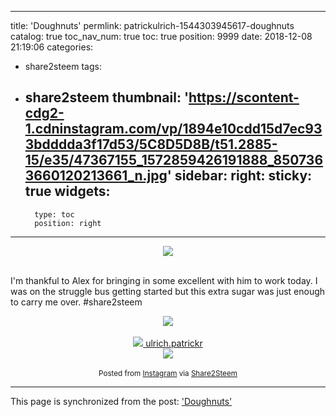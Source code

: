 
---
title: 'Doughnuts'
permlink: patrickulrich-1544303945617-doughnuts
catalog: true
toc_nav_num: true
toc: true
position: 9999
date: 2018-12-08 21:19:06
categories:
- share2steem
tags:
- share2steem
thumbnail: 'https://scontent-cdg2-1.cdninstagram.com/vp/1894e10cdd15d7ec933bdddda3f17d53/5C8D5D8B/t51.2885-15/e35/47367155_1572859426191888_8507363660120213661_n.jpg'
sidebar:
    right:
        sticky: true
widgets:
    -
        type: toc
        position: right
---


<center><img src='https://scontent-cdg2-1.cdninstagram.com/vp/1894e10cdd15d7ec933bdddda3f17d53/5C8D5D8B/t51.2885-15/e35/47367155_1572859426191888_8507363660120213661_n.jpg'></center><br />


I'm thankful to Alex for bringing in some excellent  with him to work today. I was on the struggle bus getting started but this extra sugar was just enough to carry me over. #share2steem<br />



<center><img src='https://i.imgur.com/hkAaP5z.png' /></center><br />



<center><a href='https://www.instagram.com/ulrich.patrickr/'><img src='https://scontent-cdg2-1.cdninstagram.com/vp/c60e3d408bebd40f577d5948c8cd032f/5CAB291D/t51.2885-19/11375258_1610974099163509_594603444_a.jpg'>
ulrich.patrickr</a></center>



<center><img src='https://i.imgur.com/hkAaP5z.png' /></center><br />



<center><sup>Posted from <a href='https://www.instagram.com/p/BrJCOKYBtmW'>Instagram</a> via <a href='https://www.share2steem.com/?ref=patrickulrich'>Share2Steem</a></sup></center>



- - -

This page is synchronized from the post: ['Doughnuts'](https://steemit.com/@patrickulrich/patrickulrich-1544303945617-doughnuts)
